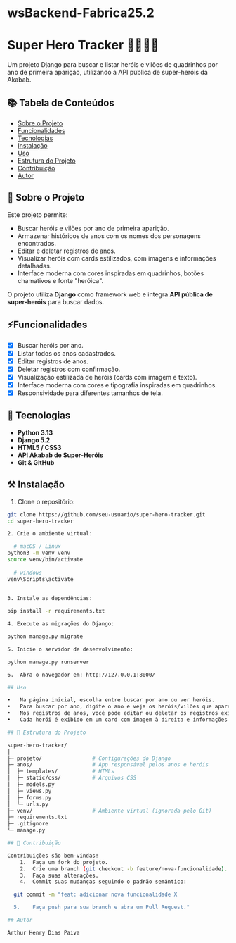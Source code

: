 # wsBackend-Fabrica25.2

# Super Hero Tracker 🦸‍♂️🦹‍♂️

Um projeto Django para buscar e listar heróis e vilões de quadrinhos por ano de primeira aparição, utilizando a API pública de super-heróis da Akabab.

## 📚 Tabela de Conteúdos

- [Sobre o Projeto](#sobre-o-projeto)
- [Funcionalidades](#funcionalidades)
- [Tecnologias](#tecnologias)
- [Instalação](#instalacao)
- [Uso](#uso)
- [Estrutura do Projeto](#estrutura-do-projeto)
- [Contribuição](#contribuicao)
- [Autor](#autor)

## 🧮 Sobre o Projeto

Este projeto permite:

- Buscar heróis e vilões por ano de primeira aparição.
- Armazenar históricos de anos com os nomes dos personagens encontrados.
- Editar e deletar registros de anos.
- Visualizar heróis com cards estilizados, com imagens e informações detalhadas.
- Interface moderna com cores inspiradas em quadrinhos, botões chamativos e fonte "heróica".

O projeto utiliza **Django** como framework web e integra **API pública de super-heróis** para buscar dados.

## ⚡Funcionalidades

- [x] Buscar heróis por ano.
- [x] Listar todos os anos cadastrados.
- [x] Editar registros de anos.
- [x] Deletar registros com confirmação.
- [x] Visualização estilizada de heróis (cards com imagem e texto).
- [x] Interface moderna com cores e tipografia inspiradas em quadrinhos.
- [x] Responsividade para diferentes tamanhos de tela.

## 🚀 Tecnologias

- **Python 3.13**  
- **Django 5.2**  
- **HTML5 / CSS3**  
- **API Akabab de Super-Heróis**  
- **Git & GitHub**  

## ⚒️ Instalação

1. Clone o repositório:

```bash
git clone https://github.com/seu-usuario/super-hero-tracker.git
cd super-hero-tracker

2. Crie o ambiente virtual:

  # macOS / Linux
python3 -m venv venv
source venv/bin/activate
   
  # windows
venv\Scripts\activate
  

3. Instale as dependências:

pip install -r requirements.txt

4. Execute as migrações do Django:

python manage.py migrate

5. Inicie o servidor de desenvolvimento:

python manage.py runserver

6.	Abra o navegador em: http://127.0.0.1:8000/

## Uso

•	Na página inicial, escolha entre buscar por ano ou ver heróis.
•	Para buscar por ano, digite o ano e veja os heróis/vilões que apareceram.
•	Nos registros de anos, você pode editar ou deletar os registros existentes.
•	Cada herói é exibido em um card com imagem à direita e informações à esquerda.

## 🧱 Estrutura do Projeto

super-hero-tracker/
│
├─ projeto/                # Configurações do Django
├─ anos/                   # App responsável pelos anos e heróis
│  ├─ templates/           # HTMLs
│  ├─ static/css/          # Arquivos CSS
│  ├─ models.py
│  ├─ views.py
│  ├─ forms.py
│  └─ urls.py
├─ venv/                   # Ambiente virtual (ignorada pelo Git)
├─ requirements.txt
├─ .gitignore
└─ manage.py

## 🥂 Contribuição

Contribuições são bem-vindas!
	1.	Faça um fork do projeto.
	2.	Crie uma branch (git checkout -b feature/nova-funcionalidade).
	3.	Faça suas alterações.
	4.	Commit suas mudanças seguindo o padrão semântico:

  git commit -m "feat: adicionar nova funcionalidade X

  5.	Faça push para sua branch e abra um Pull Request."

## Autor

Arthur Henry Dias Paiva
